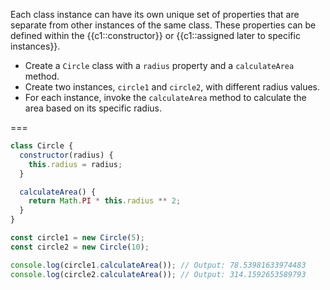 Each class instance can have its own unique set of properties that are separate from other instances of the same class.
These properties can be defined within the {{c1::constructor}} or {{c1::assigned later to specific instances}}.

+ Create a `Circle` class with a `radius` property and a `calculateArea` method.
+ Create two instances, `circle1` and `circle2`, with different radius values.
+ For each instance, invoke the `calculateArea` method to calculate the area based on its specific radius.

===

```js
class Circle {
  constructor(radius) {
    this.radius = radius;
  }

  calculateArea() {
    return Math.PI * this.radius ** 2;
  }
}

const circle1 = new Circle(5);
const circle2 = new Circle(10);

console.log(circle1.calculateArea()); // Output: 78.53981633974483
console.log(circle2.calculateArea()); // Output: 314.1592653589793
```
